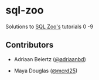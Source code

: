# sql-zoo
Solutions to [SQL Zoo's](https://sqlzoo.net/wiki/SQL_Tutorial) tutorials 0 -9



## Contributors

* Adriaan Beiertz ([@adriaanbd](https://github.com/adriaanbd))

* Maya Douglas ([@mcrd25](https://github.com/mcrd25))
